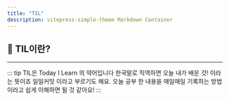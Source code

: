 ```yaml
---
title: "TIL"
description: vitepress-simple-theme Markdown Container
---
```



## 🐺 TIL이란?

---
::: tip
TIL은 Today I Learn 의 약어입니다 한국말로 직역하면 오늘 내가 배운 것! 이라는 뜻이죠 일일커밋 이라고 부르기도 해요. 오늘 공부 한 내용을 매일매일 기록하는 방법이라고 쉽게 이해하면 될 것 같아요!
:::



